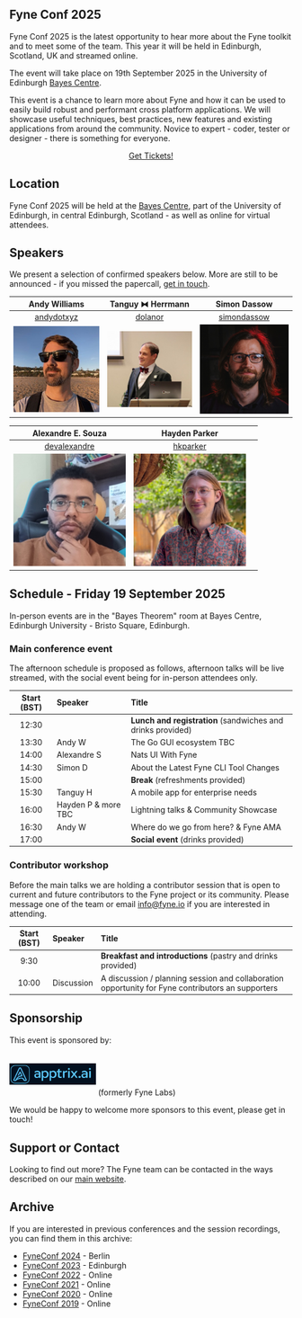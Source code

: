 ## Fyne Conf 2025

Fyne Conf 2025 is the latest opportunity to hear more about the Fyne toolkit and to meet some of the team.
This year it will be held in Edinburgh, Scotland, UK and streamed online.

The event will take place on 19th September 2025 in the University of Edinburgh [Bayes Centre](https://bayes-centre.ed.ac.uk).

This event is a chance to learn more about Fyne and how it can be used to
easily build robust and performant cross platform applications.
We will showcase useful techniques, best practices, new features and existing applications from around the community.
Novice to expert - coder, tester or designer - there is something for everyone.

<div style="text-align: center">
<a href="https://fyneconf2025.eventbrite.co.uk" class="btn btn-primary">Get Tickets!</a>
</div>

## Location

Fyne Conf 2025 will be held at the [Bayes Centre](https://bayes-centre.ed.ac.uk), part of the University of Edinburgh, in central Edinburgh, Scotland - as well as online for virtual attendees.

## Speakers

We present a selection of confirmed speakers below.
More are still to be announced - if you missed the papercall, [get in touch](mailto:info@fyne.io).

| Andy Williams | Tanguy ⧓ Herrmann | Simon Dassow |
|:---:|:---:|:---:|
| [andydotxyz](https://twitter.com/andydotxyz) | [dolanor](https://github.com/dolanor) | [simondassow](https://masto.ai/@simondassow) |
| ![](/assets/img/andydotxyz.jpg) | <img src="/assets/img/dolanor.jpg" width="200" /> | ![](/assets/img/sdassow.jpg) |

| Alexandre E. Souza | Hayden Parker | |
|:---:|:---:|:---:|
| [devalexandre](https://github.com/devalexandre) | [hkparker](https://github.com/hkparker) |  |
| <img src="/assets/img/alexandre.jpg" width="200" /> | <img src="/assets/img/hkparker.png" width="200" /> |  |

## Schedule - Friday 19 September 2025

In-person events are in the "Bayes Theorem" room at Bayes Centre, Edinburgh University - Bristo Square, Edinburgh.

### Main conference event

The afternoon schedule is proposed as follows, afternoon talks will be live streamed, with the social event being for in-person attendees only.

| Start (BST) | Speaker | Title |
|:---:|:---|:---|
| 12:30 | | **Lunch and registration** (sandwiches and drinks provided) |
| 13:30 | Andy W | The Go GUI ecosystem TBC |
| 14:00 | Alexandre S | Nats UI With Fyne |
| 14:30 | Simon D | About the Latest Fyne CLI Tool Changes |
| 15:00 | | **Break** (refreshments provided) |
| 15:30 | Tanguy H | A mobile app for enterprise needs |
| 16:00 | Hayden P & more TBC | Lightning talks & Community Showcase |
| 16:30 | Andy W | Where do we go from here? & Fyne AMA |
| 17:00 | | **Social event** (drinks provided) |

### Contributor workshop

Before the main talks we are holding a contributor session that is open to current and future contributors to the Fyne project or its community. Please message one of the team or email [info@fyne.io](mailto:info@fyne.io) if you are interested in attending.


| Start (BST) | Speaker | Title |
|:---:|:---|:---|
| 9:30 | | **Breakfast and introductions** (pastry and drinks provided) |
| 10:00 | Discussion | A discussion / planning session and collaboration opportunity for Fyne contributors an supporters |


## Sponsorship

This event is sponsored by:

<a href="https://apptrix.ai" style="text-decoration: none" alt="Apptrix.ai" title="Apptrix.ai"><img src="assets/img/apptrix.png" style="padding: 14pt 0;" width="154" /></a> (formerly Fyne Labs)

We would be happy to welcome more sponsors to this event, please get in touch!

## Support or Contact

Looking to find out more? The Fyne team can be contacted
in the ways described on our [main website](https://fyne.io/#contact).


## Archive

If you are interested in previous conferences and the session recordings, you can find them in this archive:

* [FyneConf 2024](/archive/2024) - Berlin
* [FyneConf 2023](/archive/2023) - Edinburgh
* [FyneConf 2022](/archive/2022) - Online
* [FyneConf 2021](/archive/2021) - Online
* [FyneConf 2020](/archive/2020) - Online
* [FyneConf 2019](/archive/2019) - Online
